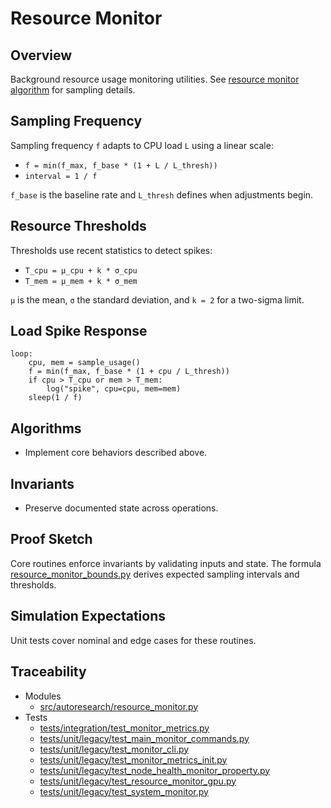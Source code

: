 # Resource Monitor

## Overview

Background resource usage monitoring utilities. See
[resource monitor algorithm][rm] for sampling details.

## Sampling Frequency

Sampling frequency `f` adapts to CPU load `L` using a linear scale:

- `f = min(f_max, f_base * (1 + L / L_thresh))`
- `interval = 1 / f`

`f_base` is the baseline rate and `L_thresh` defines when adjustments begin.

## Resource Thresholds

Thresholds use recent statistics to detect spikes:

- `T_cpu = μ_cpu + k * σ_cpu`
- `T_mem = μ_mem + k * σ_mem`

`μ` is the mean, `σ` the standard deviation, and `k = 2` for a two-sigma limit.

## Load Spike Response

```pseudo
loop:
    cpu, mem = sample_usage()
    f = min(f_max, f_base * (1 + cpu / L_thresh))
    if cpu > T_cpu or mem > T_mem:
        log("spike", cpu=cpu, mem=mem)
    sleep(1 / f)
```

## Algorithms

- Implement core behaviors described above.

## Invariants

- Preserve documented state across operations.

## Proof Sketch

Core routines enforce invariants by validating inputs and state. The
formula [resource_monitor_bounds.py][sim] derives expected sampling
intervals and thresholds.

## Simulation Expectations

Unit tests cover nominal and edge cases for these routines.

## Traceability


- Modules
  - [src/autoresearch/resource_monitor.py][m1]
- Tests
  - [tests/integration/test_monitor_metrics.py][t81]
  - [tests/unit/legacy/test_main_monitor_commands.py][t82]
  - [tests/unit/legacy/test_monitor_cli.py][t83]
  - [tests/unit/legacy/test_monitor_metrics_init.py][t84]
  - [tests/unit/legacy/test_node_health_monitor_property.py][t85]
  - [tests/unit/legacy/test_resource_monitor_gpu.py][t99]
  - [tests/unit/legacy/test_system_monitor.py][t86]

[m1]: ../../src/autoresearch/resource_monitor.py
[rm]: ../algorithms/resource_monitor.md
[sim]: ../../scripts/resource_monitor_bounds.py

[t81]: ../../tests/integration/test_monitor_metrics.py
[t82]: ../../tests/unit/legacy/test_main_monitor_commands.py
[t83]: ../../tests/unit/legacy/test_monitor_cli.py
[t84]: ../../tests/unit/legacy/test_monitor_metrics_init.py
[t85]: ../../tests/unit/legacy/test_node_health_monitor_property.py
[t99]: ../../tests/unit/legacy/test_resource_monitor_gpu.py
[t86]: ../../tests/unit/legacy/test_system_monitor.py
